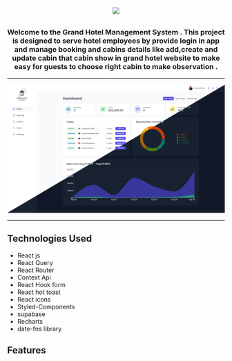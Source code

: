 <div align="center">
<img  src="/public/img/logo-dark.png" width="100"/>
<h2></h2>
<h3>Welcome to the Grand Hotel Management System . This project is designed to serve hotel employees by provide login in app and manage booking and cabins details like add,create and update cabin that cabin show in grand hotel website to make easy for guests to choose right cabin to make observation .
</h3>
</div>

___
<center><a href="https://grand-hotel-xi.vercel.app/"><img src="/public/img/Grand-Hotel .jpg"/></a></center>
<hr>

## Technologies Used 
* React js
* React Query
* React Router
* Context Api
* React Hook form
* React hot toast
* React icons
* Styled-Components
* supabase
* Recharts
* date-fns library 

<h2>Features</h2>
